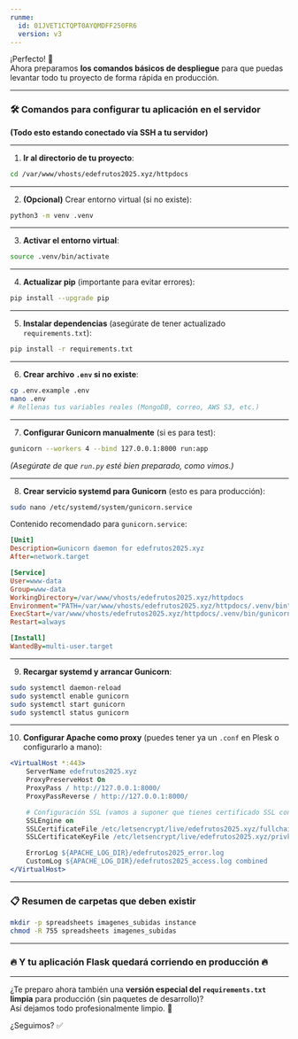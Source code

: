 ```yaml
---
runme:
  id: 01JVET1CTQPT0AYQMDFF250FR6
  version: v3
---
```


¡Perfecto! 🚀  
Ahora preparamos **los comandos básicos de despliegue** para que puedas levantar todo tu proyecto de forma rápida en producción.

---

### 🛠 Comandos para configurar tu aplicación en el servidor

**(Todo esto estando conectado vía SSH a tu servidor)**

---

1. **Ir al directorio de tu proyecto**:

```bash {"id":"01JVESY4CXHBJ2S885D7PK3NHT"}
cd /var/www/vhosts/edefrutos2025.xyz/httpdocs
```

---

2. **(Opcional)** Crear entorno virtual (si no existe):

```bash {"id":"01JVESY4CY87SDAMDH79BEBXDD"}
python3 -m venv .venv
```

---

3. **Activar el entorno virtual**:

```bash {"id":"01JVESY4CY87SDAMDH7CNQR13X"}
source .venv/bin/activate
```

---

4. **Actualizar pip** (importante para evitar errores):

```bash {"id":"01JVESY4CY87SDAMDH7F8NE2V0"}
pip install --upgrade pip
```

---

5. **Instalar dependencias** (asegúrate de tener actualizado `requirements.txt`):

```bash {"id":"01JVESY4CY87SDAMDH7K2Q5JMZ"}
pip install -r requirements.txt
```

---

6. **Crear archivo `.env` si no existe**:

```bash {"id":"01JVESY4CZBJ2P49T1XD4NZ8V7"}
cp .env.example .env
nano .env
# Rellenas tus variables reales (MongoDB, correo, AWS S3, etc.)
```

---

7. **Configurar Gunicorn manualmente** (si es para test):

```bash {"id":"01JVESY4D06A3X35NFHG11B9D0"}
gunicorn --workers 4 --bind 127.0.0.1:8000 run:app
```

*(Asegúrate de que `run.py` esté bien preparado, como vimos.)*

---

8. **Crear servicio systemd para Gunicorn** (esto es para producción):

```bash {"id":"01JVESY4D06A3X35NFHGTBXERZ"}
sudo nano /etc/systemd/system/gunicorn.service
```

Contenido recomendado para `gunicorn.service`:

```ini {"id":"01JVESY4D06A3X35NFHJSH55ZS"}
[Unit]
Description=Gunicorn daemon for edefrutos2025.xyz
After=network.target

[Service]
User=www-data
Group=www-data
WorkingDirectory=/var/www/vhosts/edefrutos2025.xyz/httpdocs
Environment="PATH=/var/www/vhosts/edefrutos2025.xyz/httpdocs/.venv/bin"
ExecStart=/var/www/vhosts/edefrutos2025.xyz/httpdocs/.venv/bin/gunicorn --workers 4 --bind 127.0.0.1:8000 run:app
Restart=always

[Install]
WantedBy=multi-user.target
```

---

9. **Recargar systemd y arrancar Gunicorn**:

```bash {"id":"01JVESY4D17V06QV6TNX6KXCTF"}
sudo systemctl daemon-reload
sudo systemctl enable gunicorn
sudo systemctl start gunicorn
sudo systemctl status gunicorn
```

---

10. **Configurar Apache como proxy** (puedes tener ya un `.conf` en Plesk o configurarlo a mano):

```apache {"id":"01JVESY4D2XPNM446GDG49RJ35"}
<VirtualHost *:443>
    ServerName edefrutos2025.xyz
    ProxyPreserveHost On
    ProxyPass / http://127.0.0.1:8000/
    ProxyPassReverse / http://127.0.0.1:8000/

    # Configuración SSL (vamos a suponer que tienes certificado SSL con Let's Encrypt o similar)
    SSLEngine on
    SSLCertificateFile /etc/letsencrypt/live/edefrutos2025.xyz/fullchain.pem
    SSLCertificateKeyFile /etc/letsencrypt/live/edefrutos2025.xyz/privkey.pem

    ErrorLog ${APACHE_LOG_DIR}/edefrutos2025_error.log
    CustomLog ${APACHE_LOG_DIR}/edefrutos2025_access.log combined
</VirtualHost>
```

---

### 📋 Resumen de carpetas que deben existir

```bash {"id":"01JVESY4D3GYDAPHT6H0X7CST4"}
mkdir -p spreadsheets imagenes_subidas instance
chmod -R 755 spreadsheets imagenes_subidas
```

---

### 🔥 Y tu aplicación Flask quedará corriendo en producción 🔥

---

¿Te preparo ahora también una **versión especial del `requirements.txt` limpia** para producción (sin paquetes de desarrollo)?  
Así dejamos todo profesionalmente limpio. 🚀

¿Seguimos? ✅